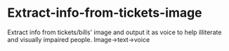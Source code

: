 # Extract-info-from-tickets-image
Extract info from tickets/bills' image and output it as voice to help illiterate and visually impaired people.
Image->text->voice

